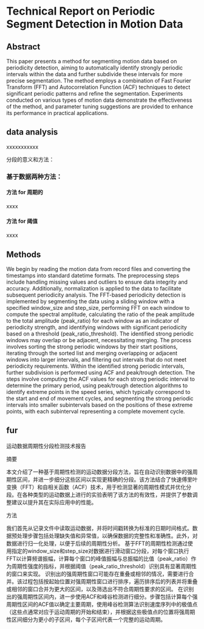 
# Technical Report on Periodic Segment Detection in Motion Data

## Abstract
This paper presents a method for segmenting motion data based on periodicity detection, aiming to automatically identify strongly periodic intervals within the data and further subdivide these intervals for more precise segmentation. The method employs a combination of Fast Fourier Transform (FFT) and Autocorrelation Function (ACF) techniques to detect significant periodic patterns and refine the segmentation. Experiments conducted on various types of motion data demonstrate the effectiveness of the method, and parameter tuning suggestions are provided to enhance its performance in practical applications.

## data analysis

xxxxxxxxxxx

分段的意义和方法：

### 基于数据两种方法：

#### 方法 for 周期的

xxxx



#### 方法 for 阈值


#### 

xxxx 


## Methods
We begin by reading the motion data from record files and converting the timestamps into standard datetime formats. The preprocessing steps include handling missing values and outliers to ensure data integrity and accuracy. Additionally, normalization is applied to the data to facilitate subsequent periodicity analysis.
The FFT-based periodicity detection is implemented by segmenting the data using a sliding window with a specified window_size and step_size, performing FFT on each window to compute the spectral amplitude, calculating the ratio of the peak amplitude to the total amplitude (peak_ratio) for each window as an indicator of periodicity strength, and identifying windows with significant periodicity based on a threshold (peak_ratio_threshold).
The identified strong periodic windows may overlap or be adjacent, necessitating merging. The process involves sorting the strong periodic windows by their start positions, iterating through the sorted list and merging overlapping or adjacent windows into larger intervals, and filtering out intervals that do not meet periodicity requirements.
Within the identified strong periodic intervals, further subdivision is performed using ACF and peak/trough detection. The steps involve computing the ACF values for each strong periodic interval to determine the primary period, using peak/trough detection algorithms to identify extreme points in the speed series, which typically correspond to the start and end of movement cycles, and segmenting the strong periodic intervals into smaller subintervals based on the positions of these extreme points, with each subinterval representing a complete movement cycle.

## fur


运动数据周期性分段检测技术报告


摘要

本文介绍了一种基于周期性检测的运动数据分段方法，旨在自动识别数据中的强周期性区间，并进一步细分这些区间以实现更精确的分段。该方法结合了快速傅里叶变换（FFT）和自相关函数（ACF）技术，用于检测显著的周期性模式并优化分段。在各种类型的运动数据上进行的实验表明了该方法的有效性，并提供了参数调整建议以提升其在实际应用中的性能。


方法


我们首先从记录文件中读取运动数据，并将时间戳转换为标准的日期时间格式。数据预处理步骤包括处理缺失值和异常值，以确保数据的完整性和准确性。此外，对数据进行归一化处理，以便于后续的周期性分析。
基于FFT的周期性检测通过使用指定的window_size和step_size对数据进行滑动窗口分段，对每个窗口执行FFT以计算频谱振幅，计算每个窗口的峰值振幅与总振幅的比值（peak_ratio）作为周期性强度的指标，并根据阈值（peak_ratio_threshold）识别具有显著周期性的窗口来实现。
识别出的强周期性窗口可能存在重叠或相邻的情况，需要进行合并。该过程包括按起始位置对强周期性窗口进行排序，遍历排序后的列表并将重叠或相邻的窗口合并为更大的区间，以及筛选出不符合周期性要求的区间。
在识别出的强周期性区间内，进一步使用ACF和峰谷检测进行细分。步骤包括计算每个强周期性区间的ACF值以确定主要周期，使用峰谷检测算法识别速度序列中的极值点（这些点通常对应于运动周期的开始和结束），并根据这些极值点的位置将强周期性区间细分为更小的子区间，每个子区间代表一个完整的运动周期。